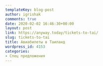 ```yaml
---
templateKey: blog-post
author: igrishak
comments: true
date: 2020-02-02 16:46:30+00:00
layout: post
link: https://anyway.today/tickets-to-tai/
slug: tickets-to-tai
title: Авиабилеты в Таиланд
wordpress_id: 4153
categories:
- Спец предложения
---
```





